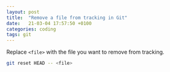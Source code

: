 ```yaml
---
layout: post
title:  "Remove a file from tracking in Git"
date:   21-03-04 17:57:50 +0100
categories: coding
tags: git
---
```


Replace `<file>` with the file you want to remove from tracking.

```bash
git reset HEAD -- <file>
```
